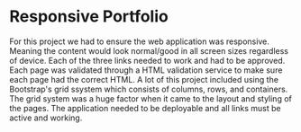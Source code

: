 # Responsive Portfolio
For this project we had to ensure the web application was responsive. Meaning the content would look normal/good in all screen sizes regardless of device. Each of the three links needed to work and had to be approved. Each page was validated through a HTML validation service to make sure each page had the correct HTML. A lot of this project included using the Bootstrap's grid ssystem which consists of columns, rows, and containers. The grid system was a huge factor when it came to the layout and styling of the pages. The application needed to be deployable and all links must be active and working.